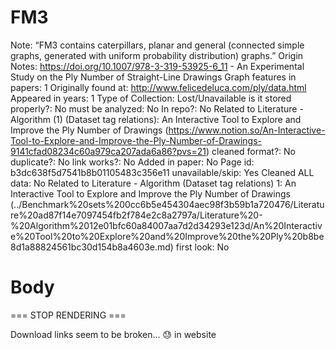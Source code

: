 # FM3

Note: “FM3 contains caterpillars, planar and general (connected simple graphs, generated with uniform probability distribution) graphs.”
Origin Notes: https://doi.org/10.1007/978-3-319-53925-6_11 - An Experimental Study on the Ply Number of Straight-Line Drawings
Graph features in papers: 1
Originally found at: http://www.felicedeluca.com/ply/data.html
Appeared in years: 1
Type of Collection: Lost/Unavailable
is it stored properly?: No
must be analyzed: No
In repo?: No
Related to Literature - Algorithm (1) (Dataset tag relations): An Interactive Tool to Explore and Improve the Ply Number of Drawings (https://www.notion.so/An-Interactive-Tool-to-Explore-and-Improve-the-Ply-Number-of-Drawings-9141cfad08234c60a979ca207ada6a86?pvs=21)
cleaned format?: No
duplicate?: No
link works?: No
Added in paper: No
Page id: b3dc638f5d7541b8b01105483c356e11
unavailable/skip: Yes
Cleaned ALL data: No
Related to Literature - Algorithm (Dataset tag relations) 1: An Interactive Tool to Explore and Improve the Ply Number of Drawings (../Benchmark%20sets%200cc6b5e454304aec98f3b59b1a720476/Literature%20ad87f14e7097454fb2f784e2c8a2797a/Literature%20-%20Algorithm%2012e01bfc60a84007aa7d2d34293e123d/An%20Interactive%20Tool%20to%20Explore%20and%20Improve%20the%20Ply%20b8be8d1a88824561bc30d154b8a4603e.md)
first look: No

# Body

=== STOP RENDERING ===

Download links seem to be broken… 😓 in website